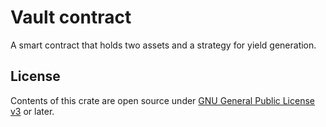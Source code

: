 # Vault contract

A smart contract that holds two assets and a strategy for yield generation.

## License

Contents of this crate are open source under [GNU General Public License v3](../../LICENSE) or later.
